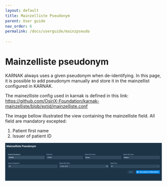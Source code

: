 ```yaml
---
layout: default
title: Mainzelliste Pseudonym
parent: User guide
nav_order: 6
permalink: /docs/userguide/mainzpseudo

---
```


# Mainzelliste pseudonym

KARNAK always uses a given pseudonym when de-identifying. In this page, it is possible to add pseudonym manually and store it in the mainzellist configured in KARNAK.

The mainezlliste config used in karnak is defined in this link: https://github.com/OsiriX-Foundation/karnak-mainzelliste/blob/extid/mainzelliste.conf 

The image bellow illustrated the view containing the mainzelliste field. All field are mandatory excepted:

1. Patient first name
2. Issuer of patient ID

![Mainzelliste pseudonym](resources/mainzelliste_pseudonym.png)

